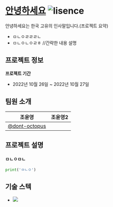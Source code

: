 # [안녕하세요](https://github.com/dont-octopus/practice) ![lisence](https://img.shields.io/badge/lisence-MIT-red.svg)

안녕하세요는 한국 고유의 인사말입니다.(프로젝트 요약)

* ㅁㄴㅇㄹㄹㄹㄴ
* ㅁㄴㅇㄴㅇㄹㅎ //간략한 내용 설명

## 프로젝트 정보

**프로젝트 기간**
* 2022년 10월 26일 ~ 2022년 10월 27일

## 팀원 소개
| 조윤영 | 조윤영2 |
| ----- | ----- |
| [@dont-octopus](https://github.com/dont-octopus) | |

## 프로젝트 설명

#### ㅁㄴㅇㅁㄴ
```python
print('ㅁㄴㅇ')
```

## 기술 스텍
 * <img src="https://img.shields.io/badge/React-20232A?style=for-the-badge&logo=react&logoColor=61DAFB">
